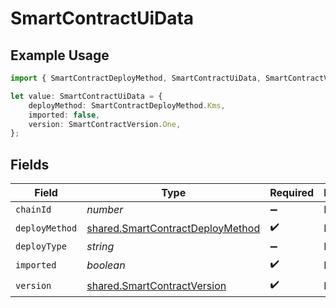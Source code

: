 # SmartContractUiData

## Example Usage

```typescript
import { SmartContractDeployMethod, SmartContractUiData, SmartContractVersion } from "@starton/sdk/sdk/models/shared";

let value: SmartContractUiData = {
    deployMethod: SmartContractDeployMethod.Kms,
    imported: false,
    version: SmartContractVersion.One,
};
```

## Fields

| Field                                                                                       | Type                                                                                        | Required                                                                                    | Description                                                                                 |
| ------------------------------------------------------------------------------------------- | ------------------------------------------------------------------------------------------- | ------------------------------------------------------------------------------------------- | ------------------------------------------------------------------------------------------- |
| `chainId`                                                                                   | *number*                                                                                    | :heavy_minus_sign:                                                                          | N/A                                                                                         |
| `deployMethod`                                                                              | [shared.SmartContractDeployMethod](../../../sdk/models/shared/smartcontractdeploymethod.md) | :heavy_check_mark:                                                                          | N/A                                                                                         |
| `deployType`                                                                                | *string*                                                                                    | :heavy_minus_sign:                                                                          | N/A                                                                                         |
| `imported`                                                                                  | *boolean*                                                                                   | :heavy_check_mark:                                                                          | N/A                                                                                         |
| `version`                                                                                   | [shared.SmartContractVersion](../../../sdk/models/shared/smartcontractversion.md)           | :heavy_check_mark:                                                                          | N/A                                                                                         |